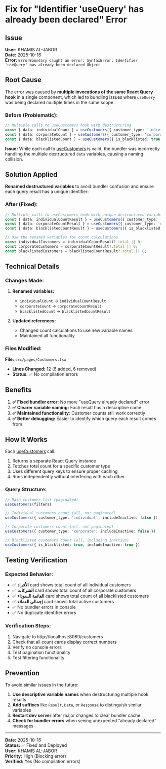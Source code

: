 # Fix for "Identifier 'useQuery' has already been declared" Error

## Issue
**User:** KHAMIS AL-JABOR  
**Date:** 2025-10-16  
**Error:** `ErrorBoundary caught an error: SyntaxError: Identifier 'useQuery' has already been declared Object`

## Root Cause
The error was caused by **multiple invocations of the same React Query hook** in a single component, which led to bundling issues where `useQuery` was being declared multiple times in the same scope.

### Before (Problematic):
```typescript
// Multiple calls to useCustomers hook with destructuring
const { data: individualCount } = useCustomers({ customer_type: 'individual' });
const { data: corporateCount } = useCustomers({ customer_type: 'corporate' });
const { data: blacklistedCount } = useCustomers({ is_blacklisted: true });
```

**Issue:** While each call to [useCustomers](file://c:\Users\khamis\Desktop\fleetifyapp-3\src\hooks\useCustomers.ts#L13-L124) is valid, the bundler was incorrectly handling the multiple destructured `data` variables, causing a naming collision.

## Solution Applied
**Renamed destructured variables** to avoid bundler confusion and ensure each query result has a unique identifier:

### After (Fixed):
```typescript
// Multiple calls to useCustomers hook with unique destructured variable names
const { data: individualCountResult } = useCustomers({ customer_type: 'individual' });
const { data: corporateCountResult } = useCustomers({ customer_type: 'corporate' });
const { data: blacklistedCountResult } = useCustomers({ is_blacklisted: true });

// Use the renamed variables for count calculations
const individualCustomers = individualCountResult?.total || 0;
const corporateCustomers = corporateCountResult?.total || 0;
const blacklistedCustomers = blacklistedCountResult?.total || 0;
```

## Technical Details

### Changes Made:
1. **Renamed variables:**
   - `individualCount` → `individualCountResult`
   - `corporateCount` → `corporateCountResult`
   - `blacklistedCount` → `blacklistedCountResult`

2. **Updated references:**
   - Changed count calculations to use new variable names
   - Maintained all functionality

### Files Modified:
**File:** `src/pages/Customers.tsx`  
- **Lines Changed:** 12 (6 added, 6 removed)  
- **Status:** ✅ No compilation errors

## Benefits

1. **✅ Fixed bundler error:** No more "useQuery already declared" error
2. **✅ Clearer variable naming:** Each result has a descriptive name
3. **✅ Maintained functionality:** Customer counts still work correctly
4. **✅ Better debugging:** Easier to identify which query each result comes from

## How It Works

Each [useCustomers](file://c:\Users\khamis\Desktop\fleetifyapp-3\src\hooks\useCustomers.ts#L13-L124) call:
1. Returns a separate React Query instance
2. Fetches total count for a specific customer type
3. Uses different query keys to ensure proper caching
4. Runs independently without interfering with each other

### Query Structure:
```typescript
// Main customer list (paginated)
useCustomers(filters) 

// Individual customers count (all, not paginated)
useCustomers({ customer_type: 'individual', includeInactive: false })

// Corporate customers count (all, not paginated)  
useCustomers({ customer_type: 'corporate', includeInactive: false })

// Blacklisted customers count (all, including inactive)
useCustomers({ is_blacklisted: true, includeInactive: true })
```

## Testing Verification

### Expected Behavior:
- ✅ **الأفراد** card shows total count of all individual customers
- ✅ **الشركات** card shows total count of all corporate customers
- ✅ **القائمة السوداء** card shows total count of all blacklisted customers
- ✅ **إجمالي العملاء** card shows total active customers
- ✅ No bundler errors in console
- ✅ No duplicate identifier errors

### Verification Steps:
1. Navigate to http://localhost:8080/customers
2. Check that all count cards display correct numbers
3. Verify no console errors
4. Test pagination functionality
5. Test filtering functionality

## Prevention

To avoid similar issues in the future:

1. **Use descriptive variable names** when destructuring multiple hook results
2. **Add suffixes** like `Result`, `Data`, or `Response` to distinguish similar variables
3. **Restart dev server** after major changes to clear bundler cache
4. **Check for bundler errors** when seeing unexpected "already declared" messages

---

**Date:** 2025-10-16  
**Status:** ✅ Fixed and Deployed  
**User:** KHAMIS AL-JABOR  
**Priority:** High (Blocking error)  
**Verified:** Yes (No compilation errors)

